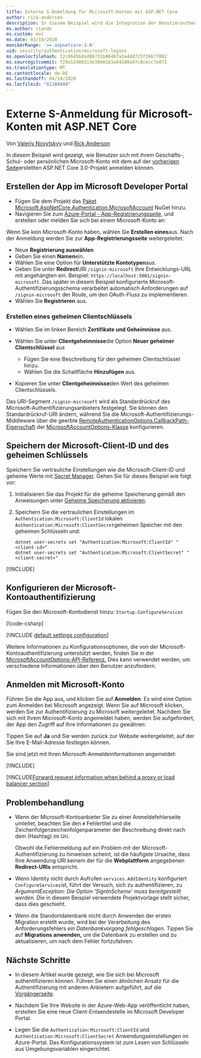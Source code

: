 ```yaml
---
title: Externe S-Anmeldung für Microsoft-Konten mit ASP.NET Core
author: rick-anderson
description: In diesem Beispiel wird die Integration der Benutzerauthentifizierung von Microsoft-Konten in eine vorhandene ASP.NET Core-App veranschaulicht.
ms.author: riande
ms.custom: mvc
ms.date: 03/19/2020
monikerRange: '>= aspnetcore-3.0'
uid: security/authentication/microsoft-logins
ms.openlocfilehash: 12c86456dad86731b86487a3a4dd725f36677002
ms.sourcegitcommit: f29a12486313e38e0163a643d8a97c8cecc7e871
ms.translationtype: MT
ms.contentlocale: de-DE
ms.lasthandoff: 04/14/2020
ms.locfileid: "81384049"
---
```

# <a name="microsoft-account-external-login-setup-with-aspnet-core"></a>Externe S-Anmeldung für Microsoft-Konten mit ASP.NET Core

Von [Valeriy Novytskyy](https://github.com/01binary) und [Rick Anderson](https://twitter.com/RickAndMSFT)

In diesem Beispiel wird gezeigt, wie Benutzer sich mit ihrem Geschäfts-, Schul- oder persönlichen Microsoft-Konto mit dem auf der [vorherigen Seite](xref:security/authentication/social/index)erstellten ASP.NET Core 3.0-Projekt anmelden können.

## <a name="create-the-app-in-microsoft-developer-portal"></a>Erstellen der App im Microsoft Developer Portal

* Fügen Sie dem Projekt das [Paket Microsoft.AspNetCore.Authentication.MicrosoftAccount](https://www.nuget.org/packages/Microsoft.AspNetCore.Authentication.MicrosoftAccount/) NuGet hinzu.
* Navigieren Sie zum [Azure-Portal - App-Registrierungsseite,](https://go.microsoft.com/fwlink/?linkid=2083908) und erstellen oder melden Sie sich bei einem Microsoft-Konto an:

Wenn Sie kein Microsoft-Konto haben, wählen Sie **Erstellen eines**aus. Nach der Anmeldung werden Sie zur **App-Registrierungsseite** weitergeleitet:

* Neue **Registrierung auswählen**
* Geben Sie einen **Namen**ein.
* Wählen Sie eine Option für **Unterstützte Kontotypen**aus.  <!-- Accounts for any org work with MS domain accounts. Most folks probably want the last option, personal MS accounts. It took 24 hours after setting this up for the keys to work -->
* Geben Sie unter **Redirect**URI `/signin-microsoft` Ihre Entwicklungs-URL mit angehängten ein. Beispiel: `https://localhost:5001/signin-microsoft`. Das später in diesem Beispiel konfigurierte Microsoft-Authentifizierungsschema verarbeitet automatisch Anforderungen auf `/signin-microsoft` der Route, um den OAuth-Fluss zu implementieren.
* Wählen Sie **Registrieren** aus.

### <a name="create-client-secret"></a>Erstellen eines geheimen Clientschlüssels

* Wählen Sie im linken Bereich **Zertifikate und Geheimnisse** aus.
* Wählen Sie unter **Clientgeheimnisse**die Option **Neuer geheimer Clientschlüssel** aus

  * Fügen Sie eine Beschreibung für den geheimen Clientschlüssel hinzu.
  * Wählen Sie die Schaltfläche **Hinzufügen** aus.

* Kopieren Sie unter **Clientgeheimnisse**den Wert des geheimen Clientschlüssels.

Das URI-Segment `/signin-microsoft` wird als Standardrückruf des Microsoft-Authentifizierungsanbieters festgelegt. Sie können den Standardrückruf-URI ändern, während Sie die Microsoft-Authentifizierungs-Middleware über die geerbte [RemoteAuthenticationOptions.CallbackPath-Eigenschaft](/dotnet/api/microsoft.aspnetcore.authentication.remoteauthenticationoptions.callbackpath) der [MicrosoftAccountOptions-Klasse](/dotnet/api/microsoft.aspnetcore.authentication.microsoftaccount.microsoftaccountoptions) konfigurieren.

## <a name="store-the-microsoft-client-id-and-secret"></a>Speichern der Microsoft-Client-ID und des geheimen Schlüssels

Speichern Sie vertrauliche Einstellungen wie die Microsoft-Client-ID und geheime Werte mit [Secret Manager](xref:security/app-secrets). Gehen Sie für dieses Beispiel wie folgt vor:

1. Initialisieren Sie das Projekt für die geheime Speicherung gemäß den Anweisungen unter [Geheime Speicherung aktivieren](xref:security/app-secrets#enable-secret-storage).
1. Speichern Sie die vertraulichen Einstellungen im `Authentication:Microsoft:ClientId` lokalen `Authentication:Microsoft:ClientSecret`geheimen Speicher mit den geheimen Schlüsseln und:

    ```dotnetcli
    dotnet user-secrets set "Authentication:Microsoft:ClientId" "<client-id>"
    dotnet user-secrets set "Authentication:Microsoft:ClientSecret" "<client-secret>"
    ```

[!INCLUDE[](~/includes/environmentVarableColon.md)]

## <a name="configure-microsoft-account-authentication"></a>Konfigurieren der Microsoft-Kontoauthentifizierung

Fügen Sie den Microsoft-Kontodienst hinzu: `Startup.ConfigureServices`

[!code-csharp[](~/security/authentication/social/social-code/3.x/StartupMS3x.cs?name=snippet&highlight=10-14)]

[!INCLUDE [default settings configuration](includes/default-settings.md)]

Weitere Informationen zu Konfigurationsoptionen, die von der Microsoft-Kontoauthentifizierung unterstützt werden, finden Sie in der [MicrosoftAccountOptions-API-Referenz.](/dotnet/api/microsoft.aspnetcore.builder.microsoftaccountoptions) Dies kann verwendet werden, um verschiedene Informationen über den Benutzer anzufordern.

## <a name="sign-in-with-microsoft-account"></a>Anmelden mit Microsoft-Konto

Führen Sie die App aus, und klicken Sie auf **Anmelden**. Es wird eine Option zum Anmelden bei Microsoft angezeigt. Wenn Sie auf Microsoft klicken, werden Sie zur Authentifizierung zu Microsoft weitergeleitet. Nachdem Sie sich mit Ihrem Microsoft-Konto angemeldet haben, werden Sie aufgefordert, der App den Zugriff auf Ihre Informationen zu gewähren:

Tippen Sie auf **Ja** und Sie werden zurück zur Website weitergeleitet, auf der Sie Ihre E-Mail-Adresse festlegen können.

Sie sind jetzt mit Ihren Microsoft-Anmeldeinformationen angemeldet:

[!INCLUDE[](includes/chain-auth-providers.md)]

[!INCLUDE[Forward request information when behind a proxy or load balancer section](includes/forwarded-headers-middleware.md)]

## <a name="troubleshooting"></a>Problembehandlung

* Wenn der Microsoft-Kontoanbieter Sie zu einer Anmeldefehlerseite umleitet, beachten Sie den `#` Fehlertitel und die Zeichenfolgenzeichenfolgenparameter der Beschreibung direkt nach dem (Hashtag) im Uri.

  Obwohl die Fehlermeldung auf ein Problem mit der Microsoft-Authentifizierung zu hinweisen scheint, ist die häufigste Ursache, dass Ihre Anwendung URI keinem der für die **Webplattform** angegebenen **Redirect-URIs** entspricht.
* Wenn Identity nicht durch Aufrufen `services.AddIdentity` konfiguriert `ConfigureServices`ist, führt der Versuch, sich zu authentifizieren, zu *ArgumentException: Die Option 'SignInScheme' muss bereitgestellt werden.* Die in diesem Beispiel verwendete Projektvorlage stellt sicher, dass dies geschieht.
* Wenn die Standortdatenbank nicht durch Anwenden der ersten Migration erstellt wurde, wird bei der Verarbeitung des Anforderungsfehlers *ein Datenbankvorgang fehlgeschlagen.* Tippen Sie auf **Migrations anwenden,** um die Datenbank zu erstellen und zu aktualisieren, um nach dem Fehler fortzufahren.

## <a name="next-steps"></a>Nächste Schritte

* In diesem Artikel wurde gezeigt, wie Sie sich bei Microsoft authentifizieren können. Führen Sie einen ähnlichen Ansatz für die Authentifizierung mit anderen Anbietern aufgeführt, auf die [Vorgängerseite](xref:security/authentication/social/index).

* Nachdem Sie Ihre Website in der Azure-Web-App veröffentlicht haben, erstellen Sie eine neue Client-Entsendestelle im Microsoft Developer Portal.

* Legen Sie die `Authentication:Microsoft:ClientId` und `Authentication:Microsoft:ClientSecret` Anwendungseinstellungen im Azure-Portal. Das Konfigurationssystem ist zum Lesen von Schlüsseln aus Umgebungsvariablen eingerichtet.
